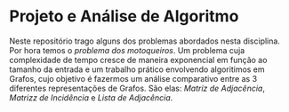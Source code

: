 # Projeto e Análise de Algoritmo

Neste repositório trago alguns dos problemas abordados nesta disciplina. Por hora temos o *problema dos motoqueiros*. Um problema cuja complexidade de tempo cresce de maneira exponencial em função ao tamanho da entrada e um trabalho prático envolvendo algoritimos em Grafos, cujo objetivo é fazermos um análise comparativo entre as 3 diferentes representações de Grafos. São elas: *Matriz de Adjacência*, *Matrizz de Incidência* e *Lista de Adjacência*.
